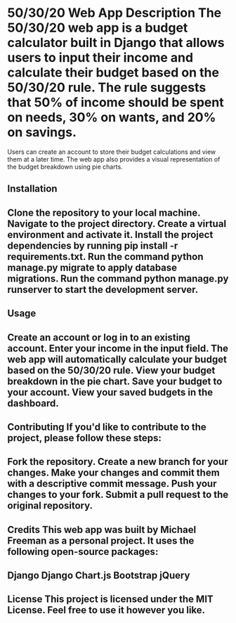 50/30/20 Web App
Description
The 50/30/20 web app is a budget calculator built in Django that allows users to input their income and calculate their budget based on the 50/30/20 rule. The rule suggests that 50% of income should be spent on needs, 30% on wants, and 20% on savings.
===========================================================================================================================================================================================================================================================
Users can create an account to store their budget calculations and view them at a later time. The web app also provides a visual representation of the budget breakdown using pie charts.

Installation
----------------------------------------------------------------------------------------------------------------------------------------------------------------------------------------------
Clone the repository to your local machine.
Navigate to the project directory.
Create a virtual environment and activate it.
Install the project dependencies by running pip install -r requirements.txt.
Run the command python manage.py migrate to apply database migrations.
Run the command python manage.py runserver to start the development server.
-----------------------------------------------------------------------------------------------------------------------------------------------------------------------------------------------

Usage
---------------------------------------------------------------------------------------------------------------------------------------------------------------------------
Create an account or log in to an existing account.
Enter your income in the input field.
The web app will automatically calculate your budget based on the 50/30/20 rule.
View your budget breakdown in the pie chart.
Save your budget to your account.
View your saved budgets in the dashboard.
------------------------------------------------------------------------------------------------------------------------------------------------------------------------------------

Contributing
If you'd like to contribute to the project, please follow these steps:
------------------------------------------------------------------------------------------------------------------------------------------------------------------------------------
Fork the repository.
Create a new branch for your changes.
Make your changes and commit them with a descriptive commit message.
Push your changes to your fork.
Submit a pull request to the original repository.
------------------------------------------------------------------------------------------------------------------------------------------------------------------------------

Credits
This web app was built by Michael Freeman as a personal project. It uses the following open-source packages:
-------------------------------------------------------------------------------------------------------------------------------------------------------------------------------
Django
Django Chart.js
Bootstrap
jQuery
-----------------------------------------------------------------------------------------------------------------------------------------------------------------------------------------
License
This project is licensed under the MIT License. Feel free to use it however you like.
--------------------------------------------------------------------------------------------------------------------------------------------------------
